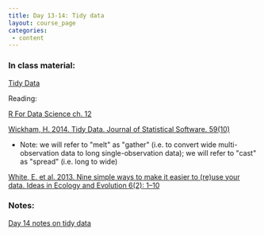 ```yaml
---
title: Day 13-14: Tidy data
layout: course_page
categories:
 - content
---
```


### In class material: 
[Tidy Data](http://www.datacarpentry.org/spreadsheet-ecology-lesson/)  

Reading:

[R For Data Science ch. 12](http://r4ds.had.co.nz/tidy-data.html)

[Wickham, H. 2014. Tidy Data. Journal of Statistical Software. 59(10)](http://www.jstatsoft.org/v59/i10)  
- Note: we will refer to "melt" as "gather" (i.e. to convert wide multi-observation data to long single-observation data); we will refer to "cast" as "spread" (i.e. long to wide)

[White, E. et al. 2013. Nine simple ways to make it easier to (re)use your data. Ideas in Ecology and Evolution 6(2): 1–10](https://ojs.library.queensu.ca/index.php/IEE/article/view/4608)

### Notes:

[Day 14 notes on tidy data](../day14notes)
